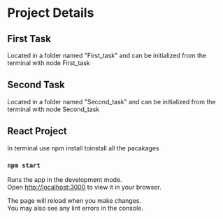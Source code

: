 # Project Details

## First Task

Located in a folder named "First_task" and can be initialized from the terminal with node First_task

## Second Task

Located in a folder named "Second_task" and can be initialized from the terminal with node Second_task

## React Project 

In terminal use npm install toinstall all the pacakages

### `npm start`

Runs the app in the development mode.\
Open [http://localhost:3000](http://localhost:3000) to view it in your browser.

The page will reload when you make changes.\
You may also see any lint errors in the console.

